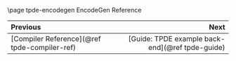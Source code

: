 \page tpde-encodegen EncodeGen Reference

<div class="section_buttons">
 
| Previous          |                              Next |
|:------------------|----------------------------------:|
| [Compiler Reference](@ref tpde-compiler-ref) | [Guide: TPDE example back-end](@ref tpde-guide) |
 
</div>

